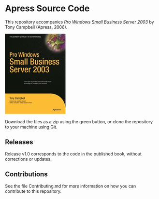 # Apress Source Code

This repository accompanies [*Pro Windows Small Business Server 2003*](http://www.apress.com/9781590597033) by Tony Campbell (Apress, 2006).

![Cover image](9781590597033.jpg)

Download the files as a zip using the green button, or clone the repository to your machine using Git.

## Releases

Release v1.0 corresponds to the code in the published book, without corrections or updates.

## Contributions

See the file Contributing.md for more information on how you can contribute to this repository.
